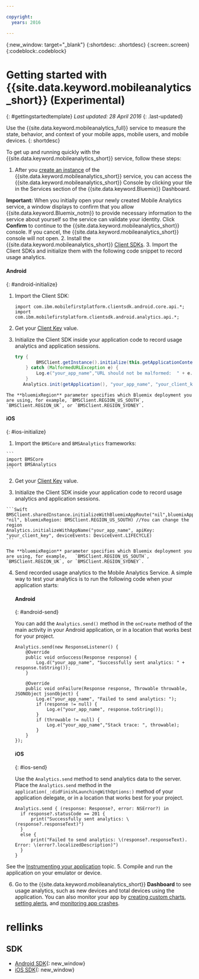 ```yaml
---

copyright:
  years: 2016

---
```

{:new_window: target="_blank"}
{:shortdesc: .shortdesc}
{:screen:.screen}
{:codeblock:.codeblock}

# Getting started with {{site.data.keyword.mobileanalytics_short}} (Experimental)  

{: #gettingstartedtemplate}
*Last updated: 28 April 2016*
{: .last-updated}

Use the {{site.data.keyword.mobileanalytics_full}} service to measure the state, behavior, and context of your mobile apps, mobile users, and mobile devices.
{: shortdesc}

To get up and running quickly with the {{site.data.keyword.mobileanalytics_short}} service, follow these steps:

1. After you [create an instance](https://console.{DomainName}/docs/services/reqnsi.html#req_instance) of the {{site.data.keyword.mobileanalytics_short}} service, you can access the {{site.data.keyword.mobileanalytics_short}} Console by clicking your tile in the Services section of the {{site.data.keyword.Bluemix}} Dashboard.

  **Important:** When you initially open your newly created Mobile Analytics service, a window displays to confirm that you allow {{site.data.keyword.Bluemix_notm}} to provide necessary information to the service about yourself so the service can validate your identity. Click **Confirm** to continue to the {{site.data.keyword.mobileanalytics_short}} console. If you cancel, the {{site.data.keyword.mobileanalytics_short}} console will not open.
2. Install the {{site.data.keyword.mobileanalytics_short}} [Client SDKs](install-client-sdk.html).
3. Import the Client SDKs and initialize them with the following code snippet to record usage analytics.
  #### Android
  {: #android-initialize}
  1. Import the Client SDK:
		
		```
		import com.ibm.mobilefirstplatform.clientsdk.android.core.api.*;
		import com.ibm.mobilefirstplatform.clientsdk.android.analytics.api.*;
		```

  2. Get your [Client Key](sdk.html#analytics-clientkey) value.
  3. Initialize the Client SDK inside your application code to record usage analytics and application sessions.
		
		```Java
		try {
		        BMSClient.getInstance().initialize(this.getApplicationContext(), "", "", BMSClient.REGION_US_SOUTH);
		    } catch (MalformedURLException e) {
		        Log.e("your_app_name","URL should not be malformed:  " + e.getLocalizedMessage());
		    }
		   Analytics.init(getApplication(), "your_app_name", "your_client_key", Analytics.DeviceEvent.LIFECYCLE);
		```
    The **bluemixRegion** parameter specifies which Bluemix deployment you are using, for example, `BMSClient.REGION_US_SOUTH`, `BMSClient.REGION_UK`, or `BMSClient.REGION_SYDNEY`.

  #### iOS
  {: #ios-initialize}
  1. Import the `BMSCore` and `BMSAnalytics` frameworks:

    ```
    import BMSCore
    import BMSAnalytics
    ```

  2. Get your [Client Key](sdk.html#analytics-clientkey) value.

  3. Initialize the Client SDK inside your application code to record usage analytics and application sessions.
	
	```Swift
	BMSClient.sharedInstance.initializeWithBluemixAppRoute("nil",bluemixAppGUID: "nil", bluemixRegion: BMSClient.REGION_US_SOUTH) //You can change the region
	Analytics.initializeWithAppName("your_app_name", apiKey: "your_client_key", deviceEvents: DeviceEvent.LIFECYCLE)
	```

    The **bluemixRegion** parameter specifies which Bluemix deployment you are using, for example,   `BMSClient.REGION_US_SOUTH`, `BMSClient.REGION_UK`, or `BMSClient.REGION_SYDNEY`.

4. Send recorded usage analytics to the Mobile Analytics Service. A simple way to test your analytics is to run the following code when your application starts:

	#### Android
	{: #android-send}
	
	You can add the `Analytics.send()` method in the `onCreate` method of the main activity in your Android application, or in a location that works best for your project.
	
	```
	Analytics.send(new ResponseListener() {
	    @Override
	    public void onSuccess(Response response) {
	        Log.d("your_app_name", "Successfully sent analytics: " + response.toString());
	    }
		
	    @Override
	    public void onFailure(Response response, Throwable throwable, JSONObject jsonObject) {
	        Log.e("your_app_name", "Failed to send analytics: ");
	        if (response != null) {
	            Log.e("your_app_name", response.toString());
	        }
	        if (throwable != null) {
	            Log.e("your_app_name","Stack trace: ", throwable);
	        }
	    }
	});
	```
	
	#### iOS
	{: #ios-send}
	
	
	Use the `Analytics.send` method to send analytics data to the server. Place the `Analytics.send` method in the `application(_:didFinishLaunchingWithOptions:)` method of your application delegate, or in a location that works best for your project. 
		
	```
	Analytics.send { (response: Response?, error: NSError?) in
	  if response?.statusCode == 201 {
	      print("Successfully sent analytics: \(response?.responseText)")
	  }
	  else {
	      print("Failed to send analytics: \(response?.responseText). Error: \(error?.localizedDescription)")
	  }
	}
	```
See the [Instrumenting your application](sdk.html) topic.
5. Compile and run the application on your emulator or device.

6. Go to the {{site.data.keyword.mobileanalytics_short}} **Dashboard** to see usage analytics, such as new devices and total devices using the application. You can also monitor your app by [creating custom charts](app-monitoring.html#custom-charts), [setting alerts](app-monitoring.html#alerts), and [monitoring app crashes](app-monitoring.html#monitor-app-crash). 


# rellinks

## SDK
* [Android SDK](https://github.com/ibm-bluemix-mobile-services/bms-clientsdk-android-analytics){: new_window}  
* [iOS SDK](https://github.com/ibm-bluemix-mobile-services/bms-clientsdk-swift-analytics){: new_window}

